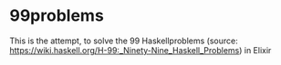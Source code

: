 # 99problems

This is the attempt, to solve the 99 Haskellproblems (source: https://wiki.haskell.org/H-99:_Ninety-Nine_Haskell_Problems) in Elixir
